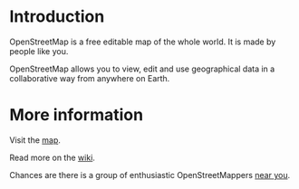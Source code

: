 # Introduction #
OpenStreetMap is a free editable map of the whole world. It is made by people like you.

OpenStreetMap allows you to view, edit and use geographical data in a collaborative way from anywhere on Earth.
# More information #
Visit the [map](http://www.openstreetmap.org/).

Read more on the [wiki](http://wiki.openstreetmap.org/).

Chances are there is a group of enthusiastic OpenStreetMappers [near you](http://wiki.openstreetmap.org/index.php/Mapping_projects).